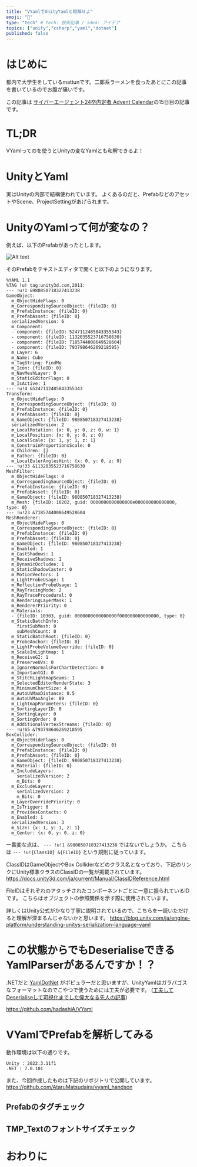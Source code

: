 ```yaml
---
title: "VYamlでUnityYamlと和解せよ"
emoji: "🎃"
type: "tech" # tech: 技術記事 / idea: アイデア
topics: ["unity","csharp","yaml","dotnet"]
published: false
---
```


# はじめに

都内で大学生をしているmattunです。二郎系ラーメンを食ったあとにこの記事を書いているのでお腹が痛いです。

この記事は [サイバーエージェント24卒内定者 Advent Calendar](https://qiita.com/advent-calendar/2023/ca24engineer)の15日目の記事です。

# TL;DR

VYamlってのを使うとUnityの変なYamlとも和解できるよ！

# UnityとYaml

実はUnityの内部で結構使われています。
よくあるのだと、PrefabなどのアセットやScene、ProjectSettingがあげられます。


# UnityのYamlって何が変なの？

例えば、以下のPrefabがあったとします。

![Alt text](/images/adcal_2023_yvaml_1.png)

そのPrefabをテキストエディタで開くと以下のようになります。

```
%YAML 1.1
%TAG !u! tag:unity3d.com,2011:
--- !u!1 &980850718327413238
GameObject:
  m_ObjectHideFlags: 0
  m_CorrespondingSourceObject: {fileID: 0}
  m_PrefabInstance: {fileID: 0}
  m_PrefabAsset: {fileID: 0}
  serializedVersion: 6
  m_Component:
  - component: {fileID: 5247112485843355343}
  - component: {fileID: 1132035523716758630}
  - component: {fileID: 7185744008649528604}
  - component: {fileID: 793798646269218595}
  m_Layer: 6
  m_Name: Cube
  m_TagString: FindMe
  m_Icon: {fileID: 0}
  m_NavMeshLayer: 0
  m_StaticEditorFlags: 0
  m_IsActive: 1
--- !u!4 &5247112485843355343
Transform:
  m_ObjectHideFlags: 0
  m_CorrespondingSourceObject: {fileID: 0}
  m_PrefabInstance: {fileID: 0}
  m_PrefabAsset: {fileID: 0}
  m_GameObject: {fileID: 980850718327413238}
  serializedVersion: 2
  m_LocalRotation: {x: 0, y: 0, z: 0, w: 1}
  m_LocalPosition: {x: 0, y: 0, z: 0}
  m_LocalScale: {x: 1, y: 1, z: 1}
  m_ConstrainProportionsScale: 0
  m_Children: []
  m_Father: {fileID: 0}
  m_LocalEulerAnglesHint: {x: 0, y: 0, z: 0}
--- !u!33 &1132035523716758630
MeshFilter:
  m_ObjectHideFlags: 0
  m_CorrespondingSourceObject: {fileID: 0}
  m_PrefabInstance: {fileID: 0}
  m_PrefabAsset: {fileID: 0}
  m_GameObject: {fileID: 980850718327413238}
  m_Mesh: {fileID: 10202, guid: 0000000000000000e000000000000000, type: 0}
--- !u!23 &7185744008649528604
MeshRenderer:
  m_ObjectHideFlags: 0
  m_CorrespondingSourceObject: {fileID: 0}
  m_PrefabInstance: {fileID: 0}
  m_PrefabAsset: {fileID: 0}
  m_GameObject: {fileID: 980850718327413238}
  m_Enabled: 1
  m_CastShadows: 1
  m_ReceiveShadows: 1
  m_DynamicOccludee: 1
  m_StaticShadowCaster: 0
  m_MotionVectors: 1
  m_LightProbeUsage: 1
  m_ReflectionProbeUsage: 1
  m_RayTracingMode: 2
  m_RayTraceProcedural: 0
  m_RenderingLayerMask: 1
  m_RendererPriority: 0
  m_Materials:
  - {fileID: 10303, guid: 0000000000000000f000000000000000, type: 0}
  m_StaticBatchInfo:
    firstSubMesh: 0
    subMeshCount: 0
  m_StaticBatchRoot: {fileID: 0}
  m_ProbeAnchor: {fileID: 0}
  m_LightProbeVolumeOverride: {fileID: 0}
  m_ScaleInLightmap: 1
  m_ReceiveGI: 1
  m_PreserveUVs: 0
  m_IgnoreNormalsForChartDetection: 0
  m_ImportantGI: 0
  m_StitchLightmapSeams: 1
  m_SelectedEditorRenderState: 3
  m_MinimumChartSize: 4
  m_AutoUVMaxDistance: 0.5
  m_AutoUVMaxAngle: 89
  m_LightmapParameters: {fileID: 0}
  m_SortingLayerID: 0
  m_SortingLayer: 0
  m_SortingOrder: 0
  m_AdditionalVertexStreams: {fileID: 0}
--- !u!65 &793798646269218595
BoxCollider:
  m_ObjectHideFlags: 0
  m_CorrespondingSourceObject: {fileID: 0}
  m_PrefabInstance: {fileID: 0}
  m_PrefabAsset: {fileID: 0}
  m_GameObject: {fileID: 980850718327413238}
  m_Material: {fileID: 0}
  m_IncludeLayers:
    serializedVersion: 2
    m_Bits: 0
  m_ExcludeLayers:
    serializedVersion: 2
    m_Bits: 0
  m_LayerOverridePriority: 0
  m_IsTrigger: 0
  m_ProvidesContacts: 0
  m_Enabled: 1
  serializedVersion: 3
  m_Size: {x: 1, y: 1, z: 1}
  m_Center: {x: 0, y: 0, z: 0}
```

一番変な点は、 ``--- !u!1 &980850718327413238`` ではないでしょうか。
こちらは ``--- !u!{ClassID} &{FileID}`` という規則に従っています。

ClassIDはGameObjectやBox Colliderなどのクラス名となっており、下記のリンクにUnity標準クラスのClassIDの一覧が掲載されています。
https://docs.unity3d.com/ja/current/Manual/ClassIDReference.html

FileIDはそれぞれのアタッチされたコンポーネントごとに一意に振られているIDです。
こちらはオブジェクトの参照関係を示す際に使用されています。

詳しくはUnity公式がかなり丁寧に説明されているので、こちらを一読いただけると理解が深まるんじゃないかと思います。
https://blog.unity.com/ja/engine-platform/understanding-unitys-serialization-language-yaml

# この状態からでもDeserialiseできるYamlParserがあるんですか！？
.NETだと [YamlDotNet](https://github.com/aaubry/YamlDotNet) がポピュラーだと思いますが、UnityYamlはガラパゴスなフォーマットなのでこやつで使うためには工夫が必要です。
([工夫してDeserialiseして可視化までした偉大なる先人の記事](https://qiita.com/satanabe1@github/items/515f206659177883c7f4))



https://github.com/hadashiA/VYaml


# VYamlでPrefabを解析してみる

動作環境は以下の通りです。

```
Unity : 2022.3.11f1
.NET : 7.0.101
```

また、今回作成したものは下記のリポジトリで公開しています。
https://github.com/AtaruMatsudaira/vyaml_handson

## Prefabのタグチェック

## TMP_Textのフォントサイズチェック

# おわりに
